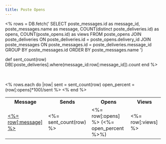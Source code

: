 ```yaml
---
title: Poste Opens
---
```


<%
  rows = DB.fetch('
SELECT
  poste_messages.id as message_id,
  poste_messages.name as message,
  COUNT(distinct poste_deliveries.id) as opens,
  COUNT(poste_opens.id) as views
FROM poste_opens
JOIN poste_deliveries ON poste_deliveries.id = poste_opens.delivery_id
JOIN poste_messages ON poste_messages.id = poste_deliveries.message_id
GROUP BY poste_messages.id
ORDER BY poste_messages.name
')

 def sent_count(row)
   DB[:poste_deliveries].where(message_id:row[:message_id]).count
 end
%>

<br/>
<br/>

<table>
  <tr>
    <th>Message</th>
    <th>Sends</th>
    <th>Opens</th>
    <th>Views</th>
  </tr>
  <% rows.each do |row|
       sent = sent_count(row)
       open_percent = (row[:opens]*100)/sent %>
    <tr>
      <td>
        <a href="#<%= row[:message] %>"><%= row[:message] %></a>
        <a name="<%= row[:message] %>"/>
      </td>
      <td><%= sent_count(row) %></td>
      <td><%= row[:opens] %> (<%= open_percent %>%)</td>
      <td><%= row[:views] %></td>
    </tr>
  <% end %>
</table>
